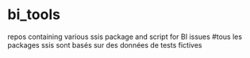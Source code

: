 # bi_tools
repos containing various ssis package and script for BI issues
#tous les packages ssis sont basés sur des données de tests fictives
